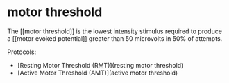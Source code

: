 # motor threshold
The [[motor threshold]] is the lowest intensity stimulus required to produce a [[motor evoked potential]] greater than 50 microvolts in 50% of attempts.

Protocols:
* [Resting Motor Threshold (RMT)](resting motor threshold)
* [Active Motor Threshold (AMT)](active motor threshold)